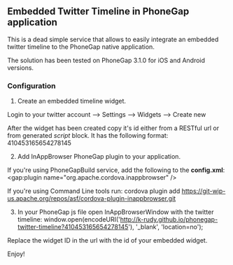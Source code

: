 ## Embedded Twitter Timeline in PhoneGap application

This is a dead simple service that allows to easily integrate an embedded twitter timeline to the PhoneGap native application.

The solution has been tested on PhoneGap 3.1.0 for iOS and Android versions.

### Configuration

1) Create an embedded timeline widget.

  Login to your twitter account --> Settings --> Widgets --> Create new

  After the widget has been created copy it's id either from a RESTful url or from generated *script* block.
  It has the following format:
    410453165654278145

2) Add InAppBrowser PhoneGap plugin to your application.

If you're using PhoneGapBuild service, add the following to the **config.xml**:
    <gap:plugin name="org.apache.cordova.inappbrowser" />

If you're using Command Line tools run:
    cordova plugin add https://git-wip-us.apache.org/repos/asf/cordova-plugin-inappbrowser.git

3) In your PhoneGap js file open InAppBrowserWindow with the twitter timeline:
    window.open(encodeURI('http://k-rudy.github.io/phonegap-twitter-timeline?410453165654278145'), '_blank', 'location=no');

Replace the widget ID in the url with the id of your embedded widget.


Enjoy!

